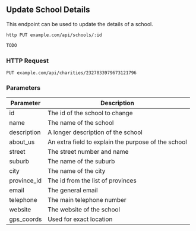 ## Update School Details
This endpoint can be used to update the details of a school.

```shell
http PUT example.com/api/schools/:id
```

```javascript
TODO
```

### HTTP Request

`PUT example.com/api/charities/2327833979673121796`

### Parameters

Parameter | Description
--------- | -----------
id  | The id of the school to change
name | The name of the school
description | A longer description of the school
about_us | An extra field to explain the purpose of the school 
street | The street number and name
suburb | The name of the suburb
city | The name of the city
province_id | The id from the list of provinces 
email | The general email
telephone | The main telephone number
website | The website of the school 
gps_coords | Used for exact location
